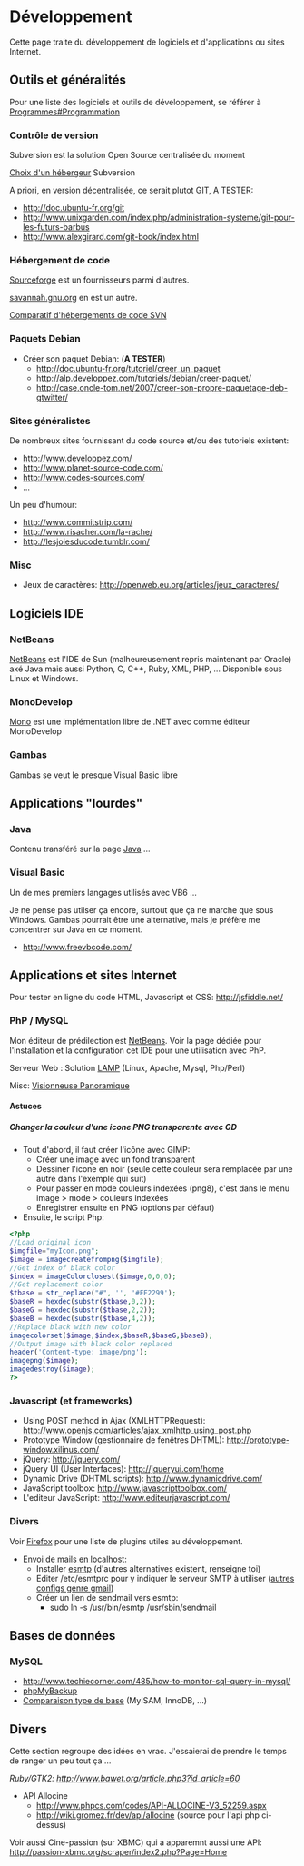 # Développement

Cette page traite du développement de logiciels et d'applications ou
sites Internet.

## Outils et généralités

Pour une liste des logiciels et outils de développement, se référer à
[Programmes#Programmation](Programmes#Programmation)

### Contrôle de version

Subversion est la solution Open Source centralisée du moment

[Choix d'un hébergeur](http://www.svnhostingcomparison.com/) Subversion

A priori, en version décentralisée, ce serait plutot GIT, A TESTER:

- <http://doc.ubuntu-fr.org/git>
- <http://www.unixgarden.com/index.php/administration-systeme/git-pour-les-futurs-barbus>
- <http://www.alexgirard.com/git-book/index.html>

### Hébergement de code

[Sourceforge](Sourceforge) est un fournisseurs parmi
d'autres.

[savannah.gnu.org](http://savannah.gnu.org/) en est un autre.

[Comparatif d'hébergements de code
SVN](http://www.svnhostingcomparison.com/)

### Paquets Debian

- Créer son paquet Debian: (**A TESTER**)
  - <http://doc.ubuntu-fr.org/tutoriel/creer_un_paquet>
  - <http://alp.developpez.com/tutoriels/debian/creer-paquet/>
  - <http://case.oncle-tom.net/2007/creer-son-propre-paquetage-deb-gtwitter/>

### Sites généralistes

De nombreux sites fournissant du code source et/ou des tutoriels
existent:

- <http://www.developpez.com/>
- <http://www.planet-source-code.com/>
- <http://www.codes-sources.com/>
- ...

Un peu d'humour:

- <http://www.commitstrip.com/>
- <http://www.risacher.com/la-rache/>
- <http://lesjoiesducode.tumblr.com/>

### Misc

- Jeux de caractères: <http://openweb.eu.org/articles/jeux_caracteres/>

## Logiciels IDE

### NetBeans

[NetBeans](NetBeans) est l'IDE de Sun (malheureusement repris
maintenant par Oracle) axé Java mais aussi Python, C, C++, Ruby, XML,
PHP, ... Disponible sous Linux et Windows.

### MonoDevelop

[Mono](Mono) est une implémentation libre de .NET avec comme
éditeur MonoDevelop

### Gambas

Gambas se veut le presque Visual Basic libre

## Applications "lourdes"

### Java

Contenu transféré sur la page [Java](Java) ...

### Visual Basic

Un de mes premiers langages utilisés avec VB6 ...

Je ne pense pas utilser ça encore, surtout que ça ne marche que sous
Windows. Gambas pourrait être une alternative, mais je préfère me
concentrer sur Java en ce moment.

- <http://www.freevbcode.com/>

## Applications et sites Internet

Pour tester en ligne du code HTML, Javascript et CSS:
<http://jsfiddle.net/>

### PhP / MySQL

Mon éditeur de prédilection est [NetBeans](NetBeans). Voir la
page dédiée pour l'installation et la configuration cet IDE pour une
utilisation avec PhP.

Serveur Web : Solution [LAMP](LAMP) (Linux, Apache, Mysql,
Php/Perl)

Misc: [Visionneuse Panoramique](Visionneuse_Panoramique)

#### Astuces

##### Changer la couleur d'une icone PNG transparente avec GD

- Tout d'abord, il faut créer l'icône avec GIMP:
  - Créer une image avec un fond transparent
  - Dessiner l'icone en noir (seule cette couleur sera remplacée par une
    autre dans l'exemple qui suit)
  - Pour passer en mode couleurs indexées (png8), c'est dans le menu
    image \> mode \> couleurs indexées
  - Enregistrer ensuite en PNG (options par défaut)
- Ensuite, le script Php:



```php
<?php
//Load original icon
$imgfile="myIcon.png";
$image = imagecreatefrompng($imgfile);
//Get index of black color
$index = imageColorclosest($image,0,0,0);
//Get replacement color
$tbase = str_replace("#", '', '#FF2299');
$baseR = hexdec(substr($tbase,0,2));
$baseG = hexdec(substr($tbase,2,2));
$baseB = hexdec(substr($tbase,4,2));
//Replace black with new color
imagecolorset($image,$index,$baseR,$baseG,$baseB);
//Output image with black color replaced
header('Content-type: image/png');
imagepng($image);
imagedestroy($image);
?>
```

### Javascript (et frameworks)

- Using POST method in Ajax (XMLHTTPRequest):
  <http://www.openjs.com/articles/ajax_xmlhttp_using_post.php>
- Prototype Window (gestionnaire de fenêtres DHTML):
  <http://prototype-window.xilinus.com/>
- jQuery: <http://jquery.com/>
- jQuery UI (User Interfaces): <http://jqueryui.com/home>
- Dynamic Drive (DHTML scripts): <http://www.dynamicdrive.com/>
- JavaScript toolbox: <http://www.javascripttoolbox.com/>
- L'editeur JavaScript: <http://www.editeurjavascript.com/>

### Divers

Voir [Firefox](Firefox) pour une liste de plugins utiles au
développement.

- [Envoi de mails en
  localhost](http://totalement.geek.oupas.fr/article/2007/11/27/envoyer-des-mails-depuis-php-avec-ubuntu-et-esmtp):
  - Installer [esmtp](apt://esmtp) (d'autres alternatives existent,
    renseigne toi)
  - Editer /etc/esmtprc pour y indiquer le serveur SMTP à utiliser
    ([autres configs genre
    gmail](http://esmtp.sourceforge.net/manual.html#interfacing-with-particular-mail-servers))
  - Créer un lien de sendmail vers esmtp:
    - sudo ln -s /usr/bin/esmtp /usr/sbin/sendmail

## Bases de données

### MySQL

- <http://www.techiecorner.com/485/how-to-monitor-sql-query-in-mysql/>
- [phpMyBackup](http://www.m-tecs.net/?a=products&b=pmb&c=en)
- [Comparaison type de
  base](http://www.supportsages.com/blog/2010/08/mysql-storage-engines-an-overview-their-limitations-and-an-attempt-for-comparison/)
  (MyISAM, InnoDB, ...)

## Divers

Cette section regroupe des idées en vrac. J'essaierai de prendre le
temps de ranger un peu tout ça ...

*Ruby/GTK2: <http://www.bawet.org/article.php3?id_article=60>*

- API Allocine
  - <http://www.phpcs.com/codes/API-ALLOCINE-V3_52259.aspx>
  - <http://wiki.gromez.fr/dev/api/allocine> (source pour l'api php
    ci-dessus)

Voir aussi Cine-passion (sur XBMC) qui a apparemnt aussi une API:
<http://passion-xbmc.org/scraper/index2.php?Page=Home>